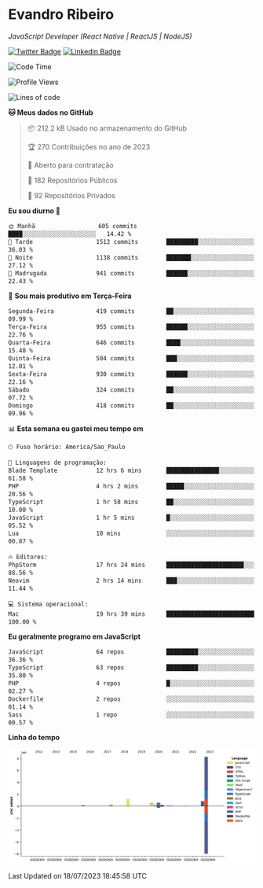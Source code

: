 # Evandro **Ribeiro**

*JavaScript Developer (React Native | ReactJS | NodeJS)*

[![Twitter Badge](https://img.shields.io/badge/-@ribeiroevandro-201B2D?style=flat-square&labelColor=201B2D&logo=twitter&logoColor=white&link=https://twitter.com/ribeiroevandro)](https://twitter.com/ribeiroevandro) 
[![Linkedin Badge](https://img.shields.io/badge/-Evandro%20Ribeiro-201B2D?style=flat-square&logo=Linkedin&logoColor=white&link=https://www.linkedin.com/in/ribeiroevandro)](https://www.linkedin.com/in/ribeiroevandro) 


<!--START_SECTION:waka-->
![Code Time](http://img.shields.io/badge/Code%20Time-3%2C285%20hrs%2018%20mins-blue)

![Profile Views](http://img.shields.io/badge/Visualizac%C3%B5es%20do%20perfil-2-blue)

![Lines of code](https://img.shields.io/badge/Desde%20o%20Hello%20World%20eu%20escrevi-12.4%20million%20linhas%20de%20c%C3%B3digo-blue)

**🐱 Meus dados no GitHub** 

> 📦 212.2 kB Usado no armazenamento do GitHub 
 > 
> 🏆 270 Contribuições no ano de 2023
 > 
> 💼 Aberto para contratação
 > 
> 📜 182 Repositórios Públicos 
 > 
> 🔑 92 Repositórios Privados 
 > 
**Eu sou diurno 🐤** 

```text
🌞 Manhã                  605 commits         ████░░░░░░░░░░░░░░░░░░░░░   14.42 % 
🌆 Tarde                  1512 commits        █████████░░░░░░░░░░░░░░░░   36.03 % 
🌃 Noite                  1138 commits        ███████░░░░░░░░░░░░░░░░░░   27.12 % 
🌙 Madrugada              941 commits         ██████░░░░░░░░░░░░░░░░░░░   22.43 % 
```
📅 **Sou mais produtivo em Terça-Feira** 

```text
Segunda-Feira            419 commits         ██░░░░░░░░░░░░░░░░░░░░░░░   09.99 % 
Terça-Feira              955 commits         ██████░░░░░░░░░░░░░░░░░░░   22.76 % 
Quarta-Feira             646 commits         ████░░░░░░░░░░░░░░░░░░░░░   15.40 % 
Quinta-Feira             504 commits         ███░░░░░░░░░░░░░░░░░░░░░░   12.01 % 
Sexta-Feira              930 commits         ██████░░░░░░░░░░░░░░░░░░░   22.16 % 
Sábado                   324 commits         ██░░░░░░░░░░░░░░░░░░░░░░░   07.72 % 
Domingo                  418 commits         ██░░░░░░░░░░░░░░░░░░░░░░░   09.96 % 
```


📊 **Esta semana eu gastei meu tempo em** 

```text
🕑︎ Fuso horário: America/Sao_Paulo

💬 Linguagens de programação: 
Blade Template           12 hrs 6 mins       ███████████████░░░░░░░░░░   61.58 % 
PHP                      4 hrs 2 mins        █████░░░░░░░░░░░░░░░░░░░░   20.56 % 
TypeScript               1 hr 58 mins        ██░░░░░░░░░░░░░░░░░░░░░░░   10.00 % 
JavaScript               1 hr 5 mins         █░░░░░░░░░░░░░░░░░░░░░░░░   05.52 % 
Lua                      10 mins             ░░░░░░░░░░░░░░░░░░░░░░░░░   00.87 % 

🔥 Editores: 
PhpStorm                 17 hrs 24 mins      ██████████████████████░░░   88.56 % 
Neovim                   2 hrs 14 mins       ███░░░░░░░░░░░░░░░░░░░░░░   11.44 % 

💻 Sistema operacional: 
Mac                      19 hrs 39 mins      █████████████████████████   100.00 % 
```

**Eu geralmente programo em JavaScript** 

```text
JavaScript               64 repos            █████████░░░░░░░░░░░░░░░░   36.36 % 
TypeScript               63 repos            █████████░░░░░░░░░░░░░░░░   35.80 % 
PHP                      4 repos             █░░░░░░░░░░░░░░░░░░░░░░░░   02.27 % 
Dockerfile               2 repos             ░░░░░░░░░░░░░░░░░░░░░░░░░   01.14 % 
Sass                     1 repo              ░░░░░░░░░░░░░░░░░░░░░░░░░   00.57 % 
```



**Linha do tempo**

![Lines of Code chart](https://raw.githubusercontent.com/ribeiroevandro/ribeiroevandro/main/assets/bar_graph.png)


 Last Updated on 18/07/2023 18:45:58 UTC
<!--END_SECTION:waka-->
